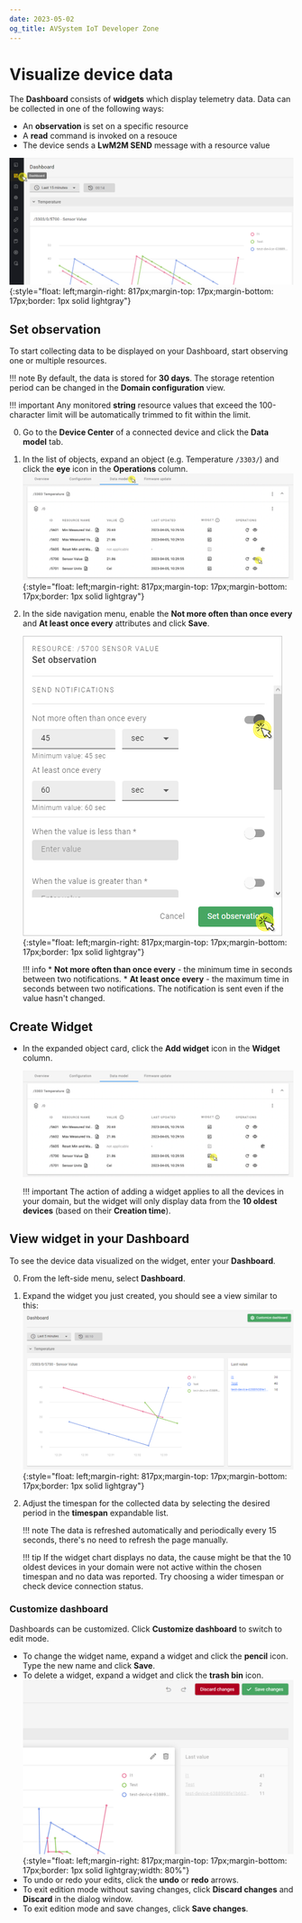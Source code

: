 ```yaml
---
date: 2023-05-02
og_title: AVSystem IoT Developer Zone
---
```


# Visualize device data

The **Dashboard** consists of **widgets** which display telemetry data. Data can be collected in one of the following ways:

- An **observation** is set on a specific resource
- A **read** command is invoked on a resouce
- The device sends a **LwM2M SEND** message with a resource value

![Dashboard menu entry](images/dashboard_view.png "Dashboard menu entry"){:style="float: left;margin-right: 817px;margin-top: 17px;margin-bottom: 17px;border: 1px solid lightgray"}

## Set observation

To start collecting data to be displayed on your Dashboard, start observing one or multiple resources.

!!! note
    By default, the data is stored for **30 days**. The storage retention period can be changed in the **Domain configuration** view.    

!!! important
    Any monitored **string** resource values that exceed the 100-character limit will be automatically trimmed to fit within the limit.

0. Go to the **Device Center** of a connected device and click the **Data model** tab.
0. In the list of objects, expand an object (e.g. Temperature `/3303/`) and click the **eye** icon in the **Operations** column.
    ![Set observation](images/set_observe2.png "Set observation"){:style="float: left;margin-right: 817px;margin-top: 17px;margin-bottom: 17px;border: 1px solid lightgray"}
0. In the side navigation menu, enable the **Not more often than once every** and **At least once every** attributes and click **Save**.
  
    ![Set observation attributes](images/set_observation.png "Set observation attributes"){:style="float: left;margin-right: 817px;margin-top: 17px;margin-bottom: 17px;border: 1px solid lightgray"}

    !!! info
        * **Not more often than once every** - the minimum time in seconds between two notifications.
        * **At least once every** - the maximum time in seconds between two notifications. The notification is sent even if the value hasn't changed.

## Create Widget

- In the expanded object card, click the **Add widget** icon in the **Widget** column.
    
    ![Create widget](images/widget2.png "widget") 

    !!! important
        The action of adding a widget applies to all the devices in your domain, but the widget will only display data from the **10 oldest devices** (based on their **Creation time**).

## View widget in your **Dashboard**

To see the device data visualized on the widget, enter your **Dashboard**.

0. From the left-side menu, select **Dashboard**.
0. Expand the widget you just created, you should see a view similar to this:
    ![Dashboard widget](images/dashboard.png "Dashboard widget"){:style="float: left;margin-right: 817px;margin-top: 17px;margin-bottom: 17px;border: 1px solid lightgray"}
0. Adjust the timespan for the collected data by selecting the desired period in the **timespan** expandable list.

    !!! note
        The data is refreshed automatically and periodically every 15 seconds, there's no need to refresh the page manually.

    !!! tip
        If the widget chart displays no data, the cause might be that the 10 oldest devices in your domain were not active within the chosen timespan and no data was reported. Try choosing a wider timespan or check device connection status.

### Customize dashboard

Dashboards can be customized. Click **Customize dashboard** to switch to edit mode.

- To change the widget name, expand a widget and click the **pencil** icon. Type the new name and click **Save**. 
- To delete a widget, expand a widget and click the **trash bin** icon.
![Dashboard edition mode](images/dashboard_edit.png "Dashboard edition mode"){:style="float: left;margin-right: 817px;margin-top: 17px;margin-bottom: 17px;border: 1px solid lightgray;width: 80%"}  
- To undo or redo your edits, click the **undo** or **redo** arrows.
- To exit edition mode without saving changes, click **Discard changes** and **Discard** in the dialog window.
- To exit edition mode and save changes, click **Save changes**.